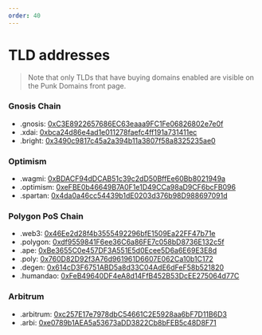 ```yaml
---
order: 40
---
```


# TLD addresses

> Note that only TLDs that have buying domains enabled are visible on the Punk Domains front page.

### Gnosis Chain

- .gnosis: [0xC3E8922657686EC63eaaa9FC1Fe06826802e7e0f](https://blockscout.com/xdai/mainnet/address/0xC3E8922657686EC63eaaa9FC1Fe06826802e7e0f)
- .xdai: [0xbca24d86e4ad1e011278faefc4ff191a731411ec](https://blockscout.com/xdai/mainnet/address/0xbca24d86e4ad1e011278faefc4ff191a731411ec)
- .bright: [0x3490c9817c45a2a394b11a3807f58a8325235ae0](https://blockscout.com/xdai/mainnet/address/0x3490c9817c45a2a394b11a3807f58a8325235ae0)

### Optimism

- .wagmi: [0xBDACF94dDCAB51c39c2dD50BffEe60Bb8021949a](https://optimistic.etherscan.io/address/0xBDACF94dDCAB51c39c2dD50BffEe60Bb8021949a)
- .optimism: [0xeFBE0b46649B7A0F1e1D49CCa98aD9CF6bcFB096](https://optimistic.etherscan.io/address/0xeFBE0b46649B7A0F1e1D49CCa98aD9CF6bcFB096)
- .spartan: [0x4da0a46cc54439b1dE0203d376b98D988697091d](https://optimistic.etherscan.io/address/0x4da0a46cc54439b1dE0203d376b98D988697091d)

### Polygon PoS Chain

- .web3: [0x46Ee2d28f4b3555492296bfE1509Ea22FF47b71e](https://polygonscan.com/address/0x46Ee2d28f4b3555492296bfE1509Ea22FF47b71e)
- .polygon: [0xdf9559841F6ee36C6a86FE7c058bD8736E132c5f](https://polygonscan.com/address/0xdf9559841F6ee36C6a86FE7c058bD8736E132c5f)
- .ape: [0xBe3655C0e457DF3A551E5d0Ecee5D6a6E69E3E8d](https://polygonscan.com/address/0xBe3655C0e457DF3A551E5d0Ecee5D6a6E69E3E8d)
- .poly: [0x760D82D92f3A76d961961D6607E062Ca10b1C172](https://polygonscan.com/address/0x760D82D92f3A76d961961D6607E062Ca10b1C172)
- .degen: [0x614cD3F6751ABD5a8d33C04AdE6dFeF58b521820](https://polygonscan.com/address/0x614cD3F6751ABD5a8d33C04AdE6dFeF58b521820)
- .humandao: [0xFeB49640DF4eA8d14FfB452B53DcEE275064d77C](https://polygonscan.com/address/0xFeB49640DF4eA8d14FfB452B53DcEE275064d77C)

### Arbitrum

- .arbitrum: [0xc257E17e7978dbC54661C2E5928aa6bF7D11B6D3](https://arbiscan.io/address/0xc257E17e7978dbC54661C2E5928aa6bF7D11B6D3)
- .arbi: [0xe0789b1AEA5a53673aDD3822Cb8bFEB5c48D8F71](https://arbiscan.io/address/0xe0789b1AEA5a53673aDD3822Cb8bFEB5c48D8F71)